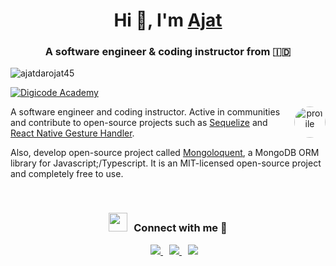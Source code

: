 <h1 align="center">Hi 👋, I'm <a href="https://ajatdarojat45.id" target="blank">Ajat</a></h1>
<h3 align="center">A software engineer & coding instructor from &#x1F1EE;&#x1F1E9;</h3>

<p align="left"> <img src="https://komarev.com/ghpvc/?username=ajatdarojat45&label=Profile%20views&color=0e75b6&style=flat" alt="ajatdarojat45" /> </p>

<p align="left"> 
  <a href="https://www.youtube.com/channel/UCpxSUUCkGuYjajhNxsEo0fQ?view_as=subscriber" target="blank">
    <img src="https://img.shields.io/youtube/channel/subscribers/UCpxSUUCkGuYjajhNxsEo0fQ?label=Subscribe%20Digicode%20Academy&style=social" alt="Digicode Academy" />
  </a>
</p>

<a target="_blank" align="center">
  <img align="right" top="500" height="50" width="50" alt="profile" src="https://avatars.githubusercontent.com/u/23049322?v=4" style="border-radius:50%">
</a>

A software engineer and coding instructor. Active in communities and contribute to open-source projects such as [Sequelize](https://sequelize.org/) and [React Native Gesture Handler](https://github.com/software-mansion/react-native-gesture-handler).

Also, develop open-source project called [Mongoloquent](https://github.com/ajatdarojat45/mongoloquent), a MongoDB ORM library for Javascript;/Typescript. It is an MIT-licensed open-source project and completely free to use.

<br/>
<h3 align="center" > <img src="https://media.giphy.com/media/iY8CRBdQXODJSCERIr/giphy.gif" width="30" height="30" style="margin-right: 10px;">Connect with me 🤝 </h3>

<p align="center">

 <div align="center"  class="icons-social" style="margin-left: 10px;">
	 <a style="margin-left: 10px;"  target="_blank" href="https://www.linkedin.com/in/ajatdarojat45/">
		 <img src="https://img.icons8.com/doodle/40/000000/linkedin--v2.png">
	 </a>
        <a style="margin-left: 10px;" target="_blank" href="https://github.com/ajatdarojat45">
		<img src="https://img.icons8.com/doodle/40/000000/github--v1.png">
	</a>
        <a style="margin-left: 10px;" target="_blank" href="mailto:ajatdarojat45@gmail.com">
		<img src="https://img.icons8.com/doodle/40/000000/gmail--v2.png">
	</a>
 </div>

</p>
